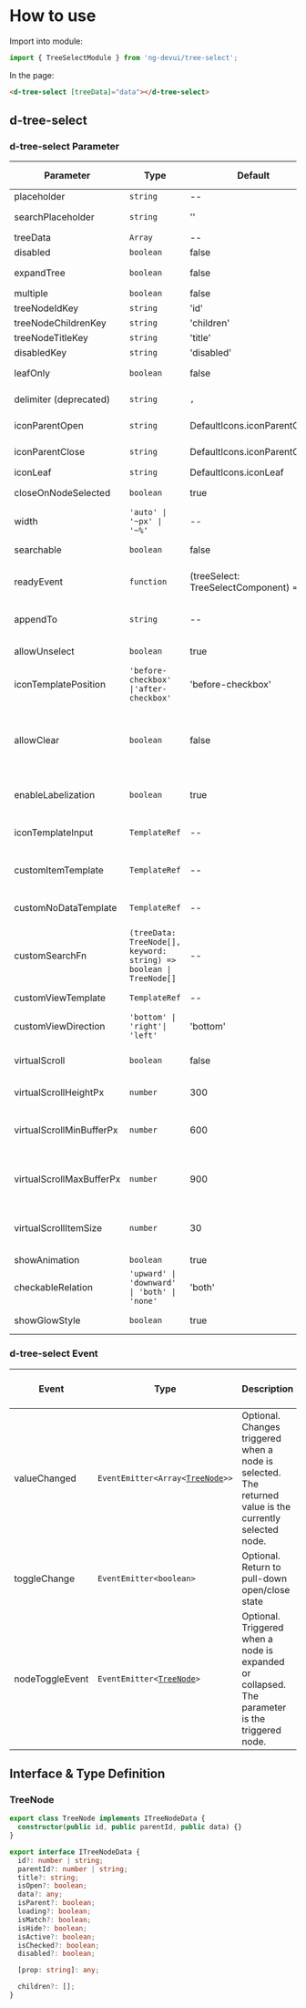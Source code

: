 # How to use

Import into module:

```ts
import { TreeSelectModule } from 'ng-devui/tree-select';
```

In the page:

```html
<d-tree-select [treeData]="data"></d-tree-select>
```

## d-tree-select

### d-tree-select Parameter

| Parameter                | Type                                                               | Default                                 | Description                                                                                                                                                                                                                                                                                          | Jump to Demo                                                                                    | Global Config |
| ------------------------ | ------------------------------------------------------------------ | --------------------------------------- | ---------------------------------------------------------------------------------------------------------------------------------------------------------------------------------------------------------------------------------------------------------------------------------------------------- | ----------------------------------------------------------------------------------------------- | ------------- |
| placeholder              | `string`                                                           | --                                      | Optional. placeholder string                                                                                                                                                                                                                                                                         | [Basic usage](demo#basic-usage)                                                                 |
| searchPlaceholder        | `string`                                                           | ''                                      | Optional. placeholder in the search text box.                                                                                                                                                                                                                                                        | [Simple search tree](demo#simple-search)                                                        |
| treeData                 | `Array`                                                            | --                                      | Required. Source data to be displayed.                                                                                                                                                                                                                                                               | [Basic usage](demo#basic-usage)                                                                 |
| disabled                 | `boolean`                                                          | false                                   | Optional. The input state is forbidden.                                                                                                                                                                                                                                                              | [Basic usage](demo#basic-usage)                                                                 |
| expandTree               | `boolean`                                                          | false                                   | Optional. indicating whether to expand the tree automatically.                                                                                                                                                                                                                                       | [Basic usage](demo#basic-usage)                                                                 |
| multiple                 | `boolean`                                                          | false                                   | Optional. It indicates the multi-choice switch.                                                                                                                                                                                                                                                      | [Basic usage](demo#basic-usage)                                                                 |
| treeNodeIdKey            | `string`                                                           | 'id'                                    | Optional. ID key name                                                                                                                                                                                                                                                                                | [Custom key](demo#keys)                                                                         |
| treeNodeChildrenKey      | `string`                                                           | 'children'                              | Optional. child node key name                                                                                                                                                                                                                                                                        | [Custom key](demo#keys)                                                                         |
| treeNodeTitleKey         | `string`                                                           | 'title'                                 | Optional. title key name                                                                                                                                                                                                                                                                             | [Custom key](demo#keys)                                                                         |
| disabledKey              | `string`                                                           | 'disabled'                              | Optional. The disabled node cannot be selected.                                                                                                                                                                                                                                                      | [Basic usage](demo#basic-usage)                                                                 |
| leafOnly                 | `boolean`                                                          | false                                   | Optional. This parameter is optional only for leaf nodes.                                                                                                                                                                                                                                            | [Only leaf nodes can be selected](demo#leaf-only)                                               |
| delimiter (deprecated)   | `string`                                                           | `,`                                     | Optional. Selected result separator (used for multiple selections)                                                                                                                                                                                                                                   |
| iconParentOpen           | `string`                                                           | DefaultIcons.iconParentOpen             | Optional. Icon when a tree node is opened                                                                                                                                                                                                                                                            | [Expand and close the icon](demo#icon-parent)                                                   |
| iconParentClose          | `string`                                                           | DefaultIcons.iconParentClose            | Optional. Icon when a tree node is closed                                                                                                                                                                                                                                                            | [Expand and close the icon](demo#icon-parent)                                                   |
| iconLeaf                 | `string`                                                           | DefaultIcons.iconLeaf                   | Optional. node icon.                                                                                                                                                                                                                                                                                 | [Custom key](demo#keys)                                                                         |
| closeOnNodeSelected      | `boolean`                                                          | true                                    | Optional. When a node is selected, the drop-down list box is disabled (only for single selection).                                                                                                                                                                                                   | [Custom key](demo#keys)                                                                         |
| width                    | `'auto' \| '~px' \| '~%'`                                          | --                                      | Optional. width of the drop-down list box                                                                                                                                                                                                                                                            | [Basic usage](demo#basic-usage)                                                                 |
| searchable               | `boolean`                                                          | false                                   | Optional. indicating whether a tree can be searched.                                                                                                                                                                                                                                                 | [Simple search tree](demo#simple-search)                                                        |
| readyEvent               | `function`                                                         | (treeSelect: TreeSelectComponent) => {} | Optional. Hook function that can be called when the component initialization is complete                                                                                                                                                                                                             | [Hook called upon completion of initialization](demo#init-hooks)                                |
| appendTo                 | `string`                                                           | --                                      | Optional. Attach the drop-down list box to the DOM selector node of the input value. If the value is empty, the drop-down list box is in the component.                                                                                                                                              | [Append To Element Capability](demo#append-to-element)                                          |
| allowUnselect            | `boolean`                                                          | true                                    | Optional. Whether to allow deselecting selected items in single-select mode.                                                                                                                                                                                                                         | [Basic usage](demo#basic-usage)                                                                 |
| iconTemplatePosition     | `'before-checkbox' \|'after-checkbox'`                             | 'before-checkbox'                       | Optional. position of the customized template                                                                                                                                                                                                                                                        | [Customizing icons and selected nodes](demo#custom-icon)                                        |
| allowClear               | `boolean`                                                          | false                                   | Optional. indicates whether to clear selected items by clicking the clear button in the text box in radio mode. The value of `allowUnselect` must be `true`. Otherwise, the experience consistency rule will be damaged. This parameter is valid only when the value of enableLabelization is false. | [Basic usage](demo#basic-usage)                                                                 |
| enableLabelization       | `boolean`                                                          | true                                    | Optional. Indicates whether to enable the tagged display effect. This parameter is enabled by default when the public cloud visual function is used.                                                                                                                                                 | [Tag-based configuration](demo#labelization)                                                    |
| iconTemplateInput        | `TemplateRef`                                                      | --                                      | Optional. Template of the customized icon                                                                                                                                                                                                                                                            | [Customizing icons and selected nodes](demo#custom-icon)                                        |
| customItemTemplate       | `TemplateRef`                                                      | --                                      | Optional. The display content of selected nodes can be customized.                                                                                                                                                                                                                                   | [Customizing icons and selected nodes](demo#custom-icon)                                        |
| customNoDataTemplate     | `TemplateRef`                                                      | --                                      | Optional. Customization of content without data. The isSearchResult parameter in the template can be used to determine whether the content is a search result.                                                                                                                                       | [Simple search tree](demo#simple-search)                                                        |
| customSearchFn           | `(treeData: TreeNode[], keyword: string) => boolean \| TreeNode[]` | --                                      | Optional. Custom search function. When true or an empty array is returned, no search result is displayed.                                                                                                                                                                                            | [Simple search tree](demo#simple-search)                                                        |
| customViewTemplate       | `TemplateRef`                                                      | --                                      | Optional. The display content of a customized region can be customized.                                                                                                                                                                                                                              | [Custom Area](demo#custom-template)                                                             |
| customViewDirection      | `'bottom' \| 'right'\| 'left'`                                     | 'bottom'                                | Optional, relative position of the customViewTemplate drop-down list box                                                                                                                                                                                                                             | [Custom Area](demo#custom-template)                                                             |
| virtualScroll            | `boolean`                                                          | false                                   | Optional. Specifies whether to enable virtual scrolling. This parameter is usually used in scenarios with a large amount of data.                                                                                                                                                                    | [Virtual scrolling] (demo#virtual-scroll)                                                       |
| virtualScrollHeightPx    | `number`                                                           | 300                                     | Optional. Set the height of the virtual scrolling content area(`px`).                                                                                                                                                                                                                                | [Virtual scroll](demo#virtual-scroll)                                                           |
| virtualScrollMinBufferPx | `number`                                                           | 600                                     | Optional. Set the minimum buffer size during virtual scrolling(`px`). For details, see https://material.angular.io/cdk/scrolling/overview#scrolling-over-fixed-size-items                                                                                                                            | [Virtual Scroll](demo#virtual-scroll)                                                           |
| virtualScrollMaxBufferPx | `number`                                                           | 900                                     | Optional. Set the maximum buffer size during virtual scrolling.(`px`) For details, see https://material.angular.io/cdk/scrolling/overview#scrolling-over-fixed-size-items                                                                                                                            | [Virtual Scroll](demo#virtual-scroll)                                                           |
| virtualScrollItemSize    | `number`                                                           | 30                                      | Optional. Set the element size in the virtual scrolling(`px`). For details, see https://material.angular.io/cdk/scrolling/overview#scrolling-over-fixed-size-items                                                                                                                                   | [Virtual Scroll](demo#virtual-scroll)                                                           |
| showAnimation            | `boolean`                                                          | true                                    | optional. Whether to enable animation.                                                                                                                                                                                                                                                               |                                                                                                 | ✔             |
| checkableRelation        | `'upward' \| 'downward' \| 'both' \| 'none'`                       | 'both'                                  | Optional. Sets the check rule of the parent-child                                                                                                                                                                                                                                                    | [Tree checkableRelation](/components/zh-cn/tree/demo#check-control-tree) |
| showGlowStyle            | `boolean`                                                          | true                                    | (Optional) Indicates whether to display the floating glow effect.                                                                                                                                                                                                                                    |

### d-tree-select Event

| Event           | Type                                             | Description                                                                                             | Jump to Demo                    |
| --------------- | ------------------------------------------------ | ------------------------------------------------------------------------------------------------------- | ------------------------------- |
| valueChanged    | `EventEmitter<Array<`[`TreeNode`](#treenode)`>>` | Optional. Changes triggered when a node is selected. The returned value is the currently selected node. | [Basic usage](demo#basic-usage) |
| toggleChange    | `EventEmitter<boolean>`                          | Optional. Return to pull-down open/close state                                                          | [Basic usage](demo#basic-usage) |
| nodeToggleEvent | `EventEmitter<`[`TreeNode`](#treenode)`>`        | Optional. Triggered when a node is expanded or collapsed. The parameter is the triggered node.          | [Basic usage](demo#basic-usage) |

## Interface & Type Definition

### TreeNode

```ts
export class TreeNode implements ITreeNodeData {
  constructor(public id, public parentId, public data) {}
}

export interface ITreeNodeData {
  id?: number | string;
  parentId?: number | string;
  title?: string;
  isOpen?: boolean;
  data?: any;
  isParent?: boolean;
  loading?: boolean;
  isMatch?: boolean;
  isHide?: boolean;
  isActive?: boolean;
  isChecked?: boolean;
  disabled?: boolean;

  [prop: string]: any;

  children?: [];
}
```
